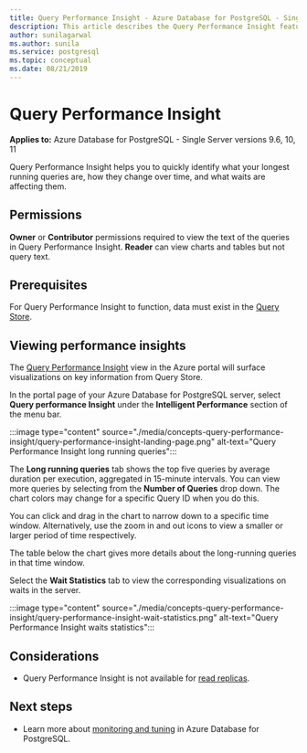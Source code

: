 ```yaml
---
title: Query Performance Insight - Azure Database for PostgreSQL - Single Server
description: This article describes the Query Performance Insight feature in Azure Database for PostgreSQL - Single Server.
author: sunilagarwal
ms.author: sunila
ms.service: postgresql
ms.topic: conceptual
ms.date: 08/21/2019
---
```


# Query Performance Insight 

**Applies to:** Azure Database for PostgreSQL - Single Server versions 9.6, 10, 11

Query Performance Insight helps you to quickly identify what your longest running queries are, how they change over time, and what waits are affecting them.

## Permissions
**Owner** or **Contributor** permissions required to view the text of the queries in Query Performance Insight. **Reader** can view charts and tables but not query text.

## Prerequisites
For Query Performance Insight to function, data must exist in the [Query Store](concepts-query-store.md).

## Viewing performance insights
The [Query Performance Insight](concepts-query-performance-insight.md) view in the Azure portal will surface visualizations on key information from Query Store. 

In the portal page of your Azure Database for PostgreSQL server, select **Query performance Insight** under the **Intelligent Performance** section of the menu bar.

:::image type="content" source="./media/concepts-query-performance-insight/query-performance-insight-landing-page.png" alt-text="Query Performance Insight long running queries":::

The **Long running queries** tab shows the top five queries by average duration per execution, aggregated in 15-minute intervals. You can view more queries by selecting from the **Number of Queries** drop down. The chart colors may change for a specific Query ID when you do this.

You can click and drag in the chart to narrow down to a specific time window. Alternatively, use the zoom in and out icons to view a smaller or larger period of time respectively.

The table below the chart gives more details about the long-running queries in that time window.

Select the **Wait Statistics** tab to view the corresponding visualizations on waits in the server.

:::image type="content" source="./media/concepts-query-performance-insight/query-performance-insight-wait-statistics.png" alt-text="Query Performance Insight waits statistics":::

## Considerations
* Query Performance Insight is not available for [read replicas](concepts-read-replicas.md).

## Next steps
- Learn more about [monitoring and tuning](concepts-monitoring.md) in Azure Database for PostgreSQL.


